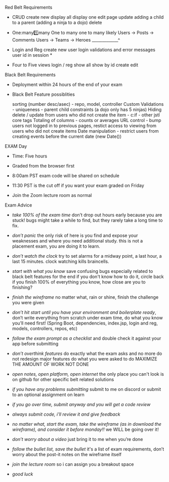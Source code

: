 Red Belt Requirements

- CRUD
    create new
    display all
    display one
    edit page
    update
        adding a child to a parent
        (adding a ninja to a dojo)
    delete


- One:many:one:many
	One to many one to many likely
	Users -> Posts -> Comments
	Users -> Teams -> Heroes
		\_____________^

- Login and Reg
	create new user
	login
	validations and error messages
    user id in session *

- Four to Five views
	login / reg
	show all
	show by id
	create
	edit

Black Belt Requirements

- Deployment
	within 24 hours of the end of your exam

- Black Belt Feature possiblities

    sorting (number desc/asec) - repo, model, controller
    Custom Validations
        - uniqueness
        - parent child constraints (a dojo only has 5 ninjas)
    Hiding delete / update from users who did not create the item
		- c:if
		- other jstl core tags
    Totaling of columns
		- counts or averages
    URL control
		- bump users not logged in to previous pages, restict access to viewing
		from users who did not create items
    Date manipulation
		- restrict users from creating events before the current date (new Date())


EXAM Day

- Time: Five hours

- Graded from the browser first

- 8:00am PST exam code will be shared on schedule

- 11:30 PST is the cut off if you want your exam graded on Friday

- Join the Zoom lecture room as normal


Exam Advice

- *take 100% of the exam time*
don’t drop out hours early because you are stuck!
bugs might take a while to find, but they rarely take a long time to fix.

- *don’t panic*
the only risk of here is you find and expose your weaknesses
and where you need additional study.
this is not a placement exam, you are doing it to learn.

- *don’t watch the clock*
try to set alarms for a midway point, a last hour, a last 15 minutes.
clock watching kills braincells.

- *start with what you know*
save confusing bugs especially related to black belt features for the end
if you don't know how to do it, circle back
if you finish 100% of everything you know, how close are you to finishing?

- *finish the wireframe*
no matter what, rain or shine, finish the challenge you were given

- *don’t hit start until you have your environment and boilerplate ready*,
don’t write everything from scratch under exam time,
do what you know you’ll need first!
(Spring Boot, dependencies, index.jsp, login and reg, models, controllers, repos, etc)

- *follow the exam prompt as a checklist*
and double check it against your app before submitting

- *don’t overthink features*
do exactly what the exam asks and no more
do not redesign major features
do what you were asked to do
MAXIMIZE THE AMOUNT OF WORK NOT DONE

- *open notes, open platform, open internet*
the only place you can't look is on github for other specific belt related solutions


- *if you have any problems submitting*
submit to me on discord or submit to an optional assignment on learn

- *if you go over time, submit anyway and you will get a code review*

- *always submit code, i’ll review it and give feedback*

- *no matter what, start the exam, take the wireframe (as in download the wireframe), and consider it before monday!!* we WILL be going over it!

- *don’t worry about a video*
just bring it to me when you’re done

- *follow the bullet list, save the bullet*
it's a list of exam requirements,
don’t worry about the post-it notes on the wireframe itself

- *join the lecture room*
so i can assign you a breakout space

- *good luck*
